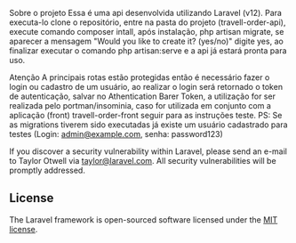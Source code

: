 Sobre o projeto
Essa é uma api desenvolvida utilizando Laravel (v12). Para executa-lo clone o repositório, entre na pasta do projeto (travell-order-api), execute comando composer intall, após instalação, php artisan migrate, se aparecer a mensagem "Would you like to create it? (yes/no)" digite yes, ao finalizar executar o comando php artisan:serve e a api já estará pronta para uso.

Atenção
A principais rotas estão protegidas então é necessário fazer o login ou cadastro de um usuário, ao realizar o login será retornado o token de autenticação, salvar no Athentication Barer Token, a utilização for ser realizada pelo portman/insominia, caso for utilizada em conjunto com a aplicação (front) travell-order-front seguir para as instruções teste. PS: Se as migrations tiverem sido executadas já existe um usuário cadastrado para testes (Login: admin@example.com, senha: password123)

If you discover a security vulnerability within Laravel, please send an e-mail to Taylor Otwell via [taylor@laravel.com](mailto:taylor@laravel.com). All security vulnerabilities will be promptly addressed.

## License

The Laravel framework is open-sourced software licensed under the [MIT license](https://opensource.org/licenses/MIT).
